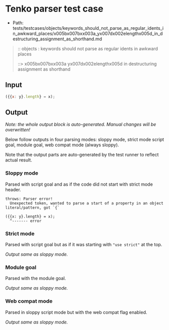 # Tenko parser test case

- Path: tests/testcases/objects/keywords_should_not_parse_as_regular_idents_in_awkward_places/x005bx007bxx003a_yx007dx002elengthx005d_in_destructuring_assignment_as_shorthand.md

> :: objects : keywords should not parse as regular idents in awkward places
>
> ::> x005bx007bxx003a yx007dx002elengthx005d in destructuring assignment as shorthand

## Input

`````js
({{x: y}.length} = x);
`````

## Output

_Note: the whole output block is auto-generated. Manual changes will be overwritten!_

Below follow outputs in four parsing modes: sloppy mode, strict mode script goal, module goal, web compat mode (always sloppy).

Note that the output parts are auto-generated by the test runner to reflect actual result.

### Sloppy mode

Parsed with script goal and as if the code did not start with strict mode header.

`````
throws: Parser error!
  Unexpected token, wanted to parse a start of a property in an object literal/pattern, got `{`

({{x: y}.length} = x);
  ^------- error
`````

### Strict mode

Parsed with script goal but as if it was starting with `"use strict"` at the top.

_Output same as sloppy mode._

### Module goal

Parsed with the module goal.

_Output same as sloppy mode._

### Web compat mode

Parsed in sloppy script mode but with the web compat flag enabled.

_Output same as sloppy mode._
